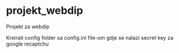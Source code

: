 # projekt_webdip
Projekt za webdip


Kreirati config folder sa config.ini file-om gdje se nalazi secret key za google recaptchu